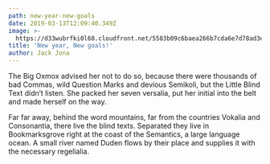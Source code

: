 ```yaml
---
path: new-year-new-goals
date: 2019-03-13T12:09:40.349Z
image: >-
  https://d33wubrfki0l68.cloudfront.net/5583b09c6baea266b7cda6e7d78ad3e36d339a87/0dca1/images/blog/006-cover.jpg
title: 'New year, New goals!'
author: Jack Jona
---
```

The Big Oxmox advised her not to do so, because there were thousands of bad
Commas, wild Question Marks and devious Semikoli, but the Little Blind Text
didn’t listen. She packed her seven versalia, put her initial into the belt and made herself on the way.

Far far away, behind the word mountains, far from the countries Vokalia and
Consonantia, there live the blind texts. Separated they live in Bookmarksgrove right at the coast of the Semantics, a large language ocean. A small river named Duden flows by their place and supplies it with the necessary regelialia.
